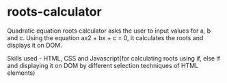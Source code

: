 # roots-calculator
Quadratic equation roots calculator asks the user to input values for a, b and c. Using the equation ax2 + bx + c = 0,  it calculates the roots and displays it on DOM.

Skills used - HTML, CSS and Javascript(for calculating roots using if, else if and displaying it on DOM by different selection techniques of HTML elements)
